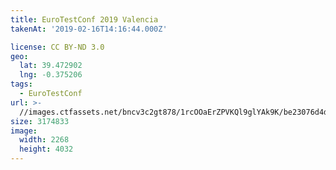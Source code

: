 ```yaml
---
title: EuroTestConf 2019 Valencia
takenAt: '2019-02-16T14:16:44.000Z'

license: CC BY-ND 3.0
geo:
  lat: 39.472902
  lng: -0.375206
tags:
  - EuroTestConf
url: >-
  //images.ctfassets.net/bncv3c2gt878/1rcOOaErZPVKQl9glYAk9K/be23076d4da85f8d94b92990253f5706/eurotestconf-2019-valencia_32253537297_o
size: 3174833
image:
  width: 2268
  height: 4032
---
```

